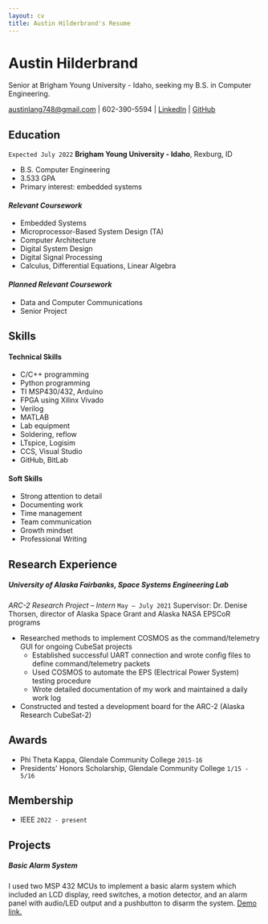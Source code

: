 ```yaml
---
layout: cv
title: Austin Hilderbrand's Resume
---
```

# Austin Hilderbrand
Senior at Brigham Young University - Idaho, seeking my B.S. in Computer Engineering.

<div id="webaddress">
  <a href="austinlang748@gmail.com">austinlang748@gmail.com</a>
| <body>602-390-5594</body>
| <a href="www.linkedin.com/in/austin-hilderbrand">LinkedIn</a>
| <a href="https://github.com/austinlang748/HILDERBRAND-Resume">GitHub</a>
</div>

<!-- https://www.monique.tech/the-art-of-markdown -->

## Education

`Expected July 2022`
__Brigham Young University - Idaho__, Rexburg, ID

- B.S. Computer Engineering
- 3.533 GPA
- Primary interest: embedded systems

#### _Relevant Coursework_
- Embedded Systems
- Microprocessor-Based System Design (TA)
- Computer Architecture
- Digital System Design
- Digital Signal Processing
- Calculus, Differential Equations, Linear Algebra

#### _Planned Relevant Coursework_
- Data and Computer Communications
- Senior Project

## Skills

#### Technical Skills
- C/C++ programming
- Python programming
- TI MSP430/432, Arduino
- FPGA using Xilinx Vivado
- Verilog
- MATLAB
- Lab equipment
- Soldering, reflow
- LTspice, Logisim
- CCS, Visual Studio
- GitHub, BitLab

#### Soft Skills
- Strong attention to detail
- Documenting work
- Time management
- Team communication
- Growth mindset
- Professional Writing

## Research Experience
##### University of Alaska Fairbanks, Space Systems Engineering Lab
_ARC-2 Research Project – Intern_ `May – July 2021`
Supervisor: Dr. Denise Thorsen, director of Alaska Space Grant and Alaska NASA EPSCoR programs
- Researched methods to implement COSMOS as the command/telemetry GUI for ongoing CubeSat projects
  - Established successful UART connection and wrote config files to define command/telemetry packets
  - Used COSMOS to automate the EPS (Electrical Power System) testing procedure
  - Wrote detailed documentation of my work and maintained a daily work log
- Constructed and tested a development board for the ARC-2 (Alaska Research CubeSat-2)

## Awards
- Phi Theta Kappa, Glendale Community College `2015-16`
- Presidents' Honors Scholarship, Glendale Community College `1/15 - 5/16`

## Membership
- IEEE `2022 - present`

## Projects
##### _Basic Alarm System_
I used two MSP 432 MCUs to implement a basic alarm system which included an LCD display, reed switches, a motion detector, and an alarm panel with audio/LED output and a pushbutton to disarm the system. 
<a href="https://youtu.be/qsIFYUsIhj8">Demo link.</a>

<!-- ### Footer

Last updated: May 2013 -->



